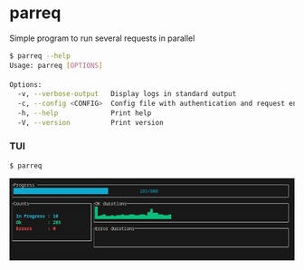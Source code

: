 # parreq
Simple program to run several requests in parallel

``` bash
$ parreq --help
Usage: parreq [OPTIONS]

Options:
  -v, --verbose-output   Display logs in standard output
  -c, --config <CONFIG>  Config file with authentication and request entries [default: config.yaml]
  -h, --help             Print help
  -V, --version          Print version
```


### TUI
``` bash
$ parreq
```
![tui](tui.png)
